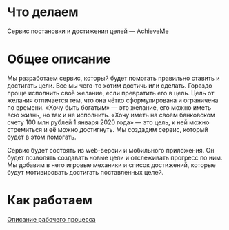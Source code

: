 # Что делаем

Сервис постановки и достижения целей — AchieveMe

# Общее описание

Мы разработаем сервис, который будет помогать правильно ставить и достигать цели. Все мы чего-то хотим достичь или сделать. Гораздо проще исполнить своё желание, если превратить его в цель. Цель от желания отличается тем, что она чётко сформулирована и ограничена по времени. «Хочу быть богатым» — это желание, его можно иметь всю жизнь, но так и не исполнить. «Хочу иметь на своём банковском счету 100 млн рублей 1 января 2020 года» — это цель, к ней можно стремиться и её можно достигнуть. Мы создадим сервис, который будет в этом помогать.

Сервис будет состоять из web-версии и мобильного приложения. Он будет позволять создавать новые цели и отслеживать прогресс по ним. Мы добавим в него игровые механики и список достижений, которые будут мотивировать достигать поставленных целей.

# Как работаем

[Описание рабочего процесса](./work-process.md)
